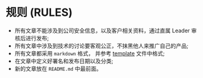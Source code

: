 # 规则 (RULES)

- 所有文章不能涉及到公司安全信息，以及客户相关资料，通过直属 Leader 审核后进行发布;
- 所有文章中涉及到技术的讨论要客观公正，不抹黑他人来推广自己的产品;
- 所有文章都采用 `markdown` 格式， 并参考 [template](./source/_posts/hello-hypers.md) 文件中格式;
- 在文章中定义好署名和发布日期以及分类;
- 新的文章放在 `README.md` 中最前面。
